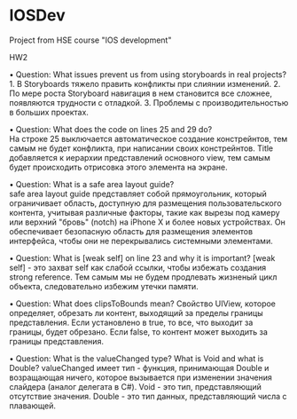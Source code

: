 # IOSDev
Project from HSE course "IOS development"

HW2

• Question: What issues prevent us from using storyboards in real projects?
    1. В Storyboards тяжело править конфликты при слиянии изменений.
    2. По мере роста Storyboard навигация в нем становится все сложнее, появляются трудности с отладкой.
    3. Проблемы с производительностью в больших проектах.
    
• Question: What does the code on lines 25 and 29 do?    
    На строке 25 выключается автоматическое создание констрейнтов, тем самым не будет конфликта, при написании своих констрейнтов.
    Title добавляется к иерархии представлений основного view, тем самым будет происходить отрисовка этого элемента на экране.
    
• Question: What is a safe area layout guide?   
    safe area layout guide представляет собой прямоугольник, который ограничивает область, доступную для размещения пользовательского контента, учитывая различные факторы, такие как вырезы под камеру или верхний "бровь" (notch) на iPhone X и более новых устройствах. Он обеспечивает безопасную область для размещения элементов интерфейса, чтобы они не перекрывались системными элементами.
    
• Question: What is [weak self] on line 23 and why it is important? 
    [weak self] - это захват self как слабой ссылки, чтобы избежать создания strong reference. Тем самым мы не будем продлевать жизненый цикл объекта, следовательно избежим утечки памяти.

• Question: What does clipsToBounds mean?
    Cвойство UIView, которое определяет, обрезать ли контент, выходящий за пределы границы представления. Если установлено в true, то все, что выходит за границы, будет обрезано. Если false, то контент может выходить за границы представления.

• Question: What is the valueChanged type? What is Void and what is Double?
    valueChanged имеет тип - функция, принимающая Double и возращающая ничего, которое вызывается при изменении значения слайдера (аналог делегата в C#).
    Void - это тип, представляющий отсутствие значения.
    Double - это тип данных, представляющий числа с плавающей.
